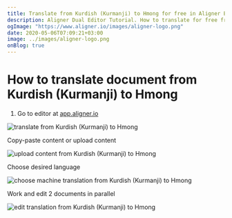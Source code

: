 ```yaml
---
title: Translate from Kurdish (Kurmanji) to Hmong for free in Aligner Editor
description: Aligner Dual Editor Tutorial. How to translate for free from Kurdish (Kurmanji) to Hmong. Aligner is multilingual document management platform. 
ogImage: "https://www.aligner.io/images/aligner-logo.png"
date: 2020-05-06T07:09:21+03:00
image: ../images/aligner-logo.png
onBlog: true
---
```


# How to translate document from Kurdish (Kurmanji) to Hmong

1. Go to editor at [app.aligner.io](https://app.aligner.io "Aligner App web page")

![translate from Kurdish (Kurmanji) to Hmong](../aligner-blank-editor.png "translate from Kurdish (Kurmanji) to Hmong")

Copy-paste content or upload content

![upload content from Kurdish (Kurmanji) to Hmong](../aligner-uploaded-document.png "upload content from Kurdish (Kurmanji) to Hmong")

Choose desired language

![choose machine translation from Kurdish (Kurmanji) to Hmong](../aligner-language-dropdown.png "choose machine translation from Kurdish (Kurmanji) to Hmong")

Work and edit 2 documents in parallel

![edit translation from Kurdish (Kurmanji) to Hmong](../aligner-double-sitded-editor.png "edit translation from Kurdish (Kurmanji) to Hmong")


